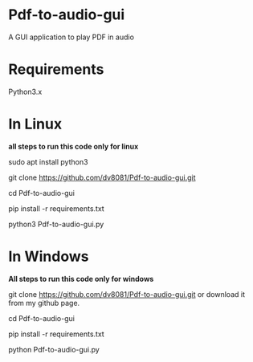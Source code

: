 # Pdf-to-audio-gui
A GUI application to play PDF in audio

# Requirements
Python3.x

# In Linux

<b> all steps to run this code only for linux</b>

sudo apt install python3

git clone https://github.com/dv8081/Pdf-to-audio-gui.git

cd Pdf-to-audio-gui

pip install -r requirements.txt

python3 Pdf-to-audio-gui.py

# In Windows

<b>All steps to run this code only for windows</b>

git clone https://github.com/dv8081/Pdf-to-audio-gui.git or download it from my github page.

cd Pdf-to-audio-gui

pip install -r requirements.txt

python Pdf-to-audio-gui.py



